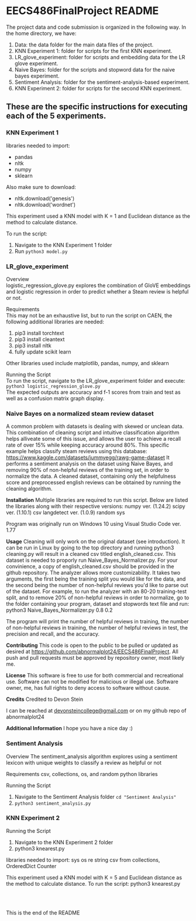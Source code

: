 # EECS486FinalProject README

The project data and code submission is organized in the following way.
In the home directory, we have:
1. Data: the data folder for the main data files of the project.
2. KNN Experiment 1: folder for scripts for the first KNN experiment.
3. LR_glove_experiment: folder for scripts and embedding data for the LR glove experiment.
4. Naive Bayes: folder for the scripts and stopword data for the naive bayes experiment.
5. Sentiment Analysis: folder for the sentiment-analysis-based experiment.
6. KNN Experiment 2: folder for scripts for the second KNN experiment.

## These are the specific instructions for executing each of the 5 experiments. <br>

### KNN Experiment 1

libraries needed to import:
- pandas
- nltk
- numpy
- sklearn

Also make sure to download:
- nltk.download('genesis')
- nltk.download('wordnet')

This experiment used a KNN model with K = 1 and Euclidean distance as the method to calculate distance.

To run the script:
1. Navigate to the KNN Experiment 1 folder
2. Run ```python3 model.py```<br>

### LR_glove_experiment

Overview <br>
logistic_regression_glove.py explores the combination of GloVE embeddings and logistic regression in order to predict whether a Steam review is helpful or not.

Requirements <br>
This may not be an exhaustive list, but to run the script on CAEN, the following additional libraries are needed:
1. pip3 install torchtext
2. pip3 install cleantext
3. pip3 install nltk
4. fully update scikit learn

Other libraries used include matplotlib, pandas, numpy, and sklearn

Running the Script <br>
To run the script, navigate to the LR_glove_experiment folder and execute: <br>
```python3 logistic_regression_glove.py``` <br>
The expected outputs are accuracy and f-1 scores from train and test as well as a confusion matrix graph display. <br>

### Naive Bayes on a normalized steam review dataset

A common problem with datasets is dealing with skewed or unclean data. This combination of cleaning script and intuitive classification algorithm helps alliveate some of this issue,
and allows the user to achieve a recall rate of over 15% while keeping accuracy around 80%. This specific example helps classify steam reviews using this database:
https://www.kaggle.com/datasets/jummyegg/rawg-game-dataset
It performs a sentiment analysis on the dataset using Naive Bayes, and removing 90% of non-helpful reviews of the training set, in order to normalize the data. 
A cleaned dataset, containing only the helpfulness score and preprocessed english reviews can be obtained by running the cleaning algorithm.

**Installation**
Multiple libraries are required to run this script. Below are listed the libraries along with their respective versions:
numpy ver. (1.24.2)
scipy ver. (1.10.1)
csv
langdetect ver. (1.0.9)
random
sys

Program was originally run on Windows 10 using Visual Studio Code ver. 1.77

**Usage**
Cleaning will only work on the original dataset (see introduction). It can be run in Linux by going to the top directory and running python3 cleaning.py will result in a cleaned csv titled english_cleaned.csv. This dataset is needed to proporly run Naive_Bayes_Normalizer.py. For your convinience, a copy of english_cleaned.csv should be provided in the github repository.
The analyzer allows more customizability. It takes two arguments, the first being the training split you would like for the data, and the second being the number of non-helpful reviews you'd like to parse out of the dataset.
For example, to run the analyzer with an 80-20 training-test split, and to remove 20% of non-helpful reviews in order to normalize, go to the folder containing your program, dataset and stopwords text file and run:
python3 Naive_Bayes_Normalizer.py 0.8 0.2

The program will print the number of helpful reviews in training, the number of non-helpful reviews in training, the number of helpful reviews in test, the precision and recall, and the accuracy.

**Contributing**
This code is open to the public to be pulled or updated as desired at https://github.com/abnormalplot24/EECS486FinalProject.
All push and pull requests must be approved by repository owner, most likely me.

**License**
This software is free to use for both commercial and recreational use. Software can not be modified for malicious or illegal use. Software owner, me, has full rights to deny access to software without cause.

**Credits**
Credited to Devon Stein

I can be reached at devonsteincollege@gmail.com or on my github repo of abnormalplot24

**Additional Information**
I hope you have a nice day :) <br>

### Sentiment Analysis

Overview
The sentiment_analysis algorithm explores using a sentiment lexicon with unique weights to classify a review as 
helpful or not

Requirements
csv, collections, os, and random python libraries

Running the Script
1. Navigate to the Sentiment Analysis folder ```cd "Sentiment Analysis"```
2. ```python3 sentiment_analysis.py``` <br>

### KNN Experiment 2
Running the Script
1. Navigate to the KNN Experiment 2 folder
2. python3 knearest.py

libraries needed to import:
sys
os
re
string
csv
from collections, OrderedDict Counter

This experiment used a KNN model with K = 5 and Euclidean distance as the method to calculate distance.
To run the script: python3 knearest.py

<br>
<br>

This is the end of the README

